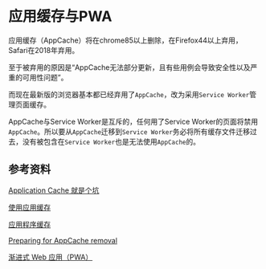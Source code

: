 # 应用缓存与PWA

应用缓存（AppCache）将在chrome85以上删除，在Firefox44以上弃用，Safari在2018年弃用。

至于被弃用的原因是“AppCache无法部分更新，且有些用例会导致安全性以及严重的可用性问题”。

而现在最新版的浏览器基本都已经弃用了`AppCache`，改为采用`Service Worker`管理页面缓存。

AppCache与Service Worker是互斥的，任何用了Service Worker的页面将禁用`AppCache`。所以要从`AppCache`迁移到`Service Worker`务必将所有缓存文件迁移过去，没有被包含在`Service Worker`也是无法使用`AppCache`的。

## 参考资料

[Application Cache 就是个坑](http://zoomzhao.github.io/2012/11/11/application-cache-is-a-douchebag/)

[使用应用缓存](https://developer.mozilla.org/zh-CN/docs/Web/HTML/Using_the_application_cache)

[应用程序缓存](https://www.chromestatus.com/feature/6192449487634432)

[Preparing for AppCache removal](https://web.dev/appcache-removal/)

[渐进式 Web 应用（PWA）](https://developer.mozilla.org/zh-CN/docs/Web/Progressive_web_apps)
